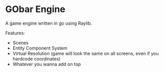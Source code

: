 # GObar Engine

A game engine written in go using Raylib.

Features:
- Scenes
- Entity Component System
- Virtual Resolution (game will look the same on all screens, even if you hardcode coordinates)
- Whatever you wanna add on top